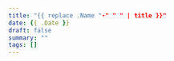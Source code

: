 ```yaml
---
title: "{{ replace .Name "-" " " | title }}"
date: {{ .Date }}
draft: false
summary: ""
tags: []
---
```


